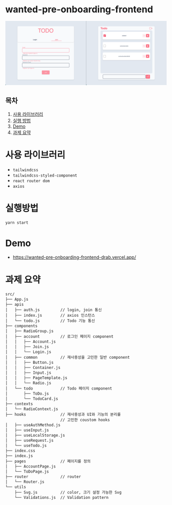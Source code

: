 # wanted-pre-onboarding-frontend
<p align="middle">
<img src="./screenshot.png" />
</p>


## 목차
1. [사용 라이브러리](#과제)
2. [실행 방법](#실행방법)
3. [Demo](#demo)
4. [과제 요약](#요약)
# 사용 라이브러리
* `tailwindcss`
* `tailwindcss-styled-component`
* `react router dom`
* `axios`
# 실행방법
```
yarn start
```
# Demo
* https://wanted-pre-onboarding-frontend-drab.vercel.app/

# 과제 요약
```
src/
├── App.js
├── apis
│   ├── auth.js         // login, join 통신
│   ├── index.js        // axios 인스턴스
│   └── todo.js         // Todo 기능 통신
├── components
│   ├── RadioGroup.js
│   ├── account         // 로그인 페이지 component
│   │   ├── Account.js
│   │   ├── Join.js
│   │   └── Login.js
│   ├── common          // 재사용성을 고민한 일반 component
│   │   ├── Button.js
│   │   ├── Container.js
│   │   ├── Input.js
│   │   ├── PageTemplate.js
│   │   └── Radio.js
│   └── todo            // Todo 페이지 component
│       ├── ToDo.js
│       └── TodoCard.js
├── contexts
│   └── RadioContext.js
├── hooks               // 재사용성과 UI와 기능의 분리를
                        // 고민한 coustom hooks
│   ├── useAuthMethod.js
│   ├── useInput.js
│   ├── useLocalStorage.js
│   ├── useRequest.js
│   └── useTodo.js
├── index.css
├── index.js
├── pages               // 페이지를 정의
│   ├── AccountPage.js
│   └── ToDoPage.js
├── router              // router
│   └── Router.js
└── utils
    ├── Svg.js          // color, 크기 설정 가능한 Svg
    └── Validations.js  // Validation pattern
```
